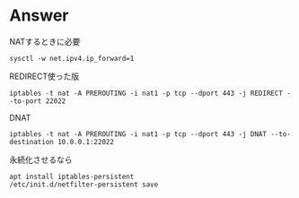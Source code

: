 
# Answer

NATするときに必要

```
sysctl -w net.ipv4.ip_forward=1
```

REDIRECT使った版

```
iptables -t nat -A PREROUTING -i nat1 -p tcp --dport 443 -j REDIRECT --to-port 22022
```

DNAT

```
iptables -t nat -A PREROUTING -i nat1 -p tcp --dport 443 -j DNAT --to-destination 10.0.0.1:22022
```

永続化させるなら

```
apt install iptables-persistent
/etc/init.d/netfilter-persistent save
```

